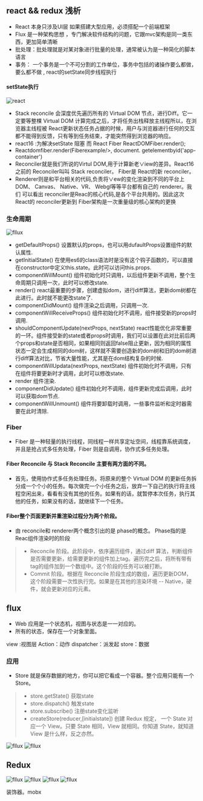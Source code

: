 ## react && redux 浅析
* React 本身只涉及UI层 如果搭建大型应用，必须搭配一个前端框架
* Flux 是一种架构思想 ，专门解决软件结构的问题，它跟mvc架构是同一类东西，更加简单清晰
* 批处理：批处理就是对某对象进行批量的处理，通常被认为是一种简化的脚本语言
* 事务： 一个事务是一个不可分割的工作单位，事务中包括的诸操作要么都做，要么都不做 , react的setState同步线程执行

#### setState执行
![react](./img/React.png)


* Stack reconcile 会深度优先遍历所有的 Virtual DOM 节点，进行Diff。它一定要等整棵 Virtual DOM 计算完成之后，才将任务出栈释放主线程所以，在浏览器主线程被 React更新状态任务占据的时候，用户与浏览器进行任何的交互都不能得到反馈，只有等到任务结束，才能突然得到浏览器的响应。
* react16 :为解决setState 阻塞 而 React Fiber   ReactDOMFiber.render();
* Reactdomfiber.render(Fiberexample/>, document. getelementbyid('app-container')
* Reconciler就是我们所说的Virtul DOM,用于计算新老∨iew的差异。React16之前的 Reconciler叫叫 Stack reconciler。 Fiber是 React的新 reconciler。
* Renderer则是和平台相关的代码,负责将∨ew的变化渲染到不同的平台上 DOM、 Canvas、 Native、VR、 Webgl等等平台都有自己的 renderer。我们
可以看出 reconciler是Reac的核心代码,是各个平台共用的。因此这次 React的 reconciler更新到 Fiber架构是一次重量级的核心架构的更换

### 生命周期
![fllux](./img/life.jpg)

* getDefaultProps()  设置默认的props，也可以用dufaultProps设置组件的默认属性.
* getInitialState()  在使用es6的class语法时是没有这个钩子函数的，可以直接在constructor中定义this.state。此时可以访问this.props.
* componentWillMount()  组件初始化时只调用，以后组件更新不调用，整个生命周期只调用一次，此时可以修改state.
* render()  react最重要的步骤，创建虚拟dom，进行diff算法，更新dom树都在此进行。此时就不能更改state了.
* componentDidMount()  组件渲染之后调用，只调用一次.
* componentWillReceiveProps()  组件初始化时不调用，组件接受新的props时调用.
* shouldComponentUpdate(nextProps, nextState)  react性能优化非常重要的一环。组件接受新的state或者props时调用，我们可以设置在此对比前后两个props和state是否相同，如果相同则返回false阻止更新，因为相同的属性状态一定会生成相同的dom树，这样就不需要创造新的dom树和旧的dom树进行diff算法对比，节省大量性能，尤其是在dom结构复杂的时候.
* componentWillUpdata(nextProps, nextState) 组件初始化时不调用，只有在组件将要更新时才调用，此时可以修改state.
* render 组件渲染.
* componentDidUpdate() 组件初始化时不调用，组件更新完成后调用，此时可以获取dom节点.
* componentWillUnmount() 组件将要卸载时调用，一些事件监听和定时器需要在此时清除.

### Fiber
* Fiber 是一种轻量的执行线程，同线程一样共享定址空间，线程靠系统调度，并且是抢占式多任务处理，Fiber 则是自调用，协作式多任务处理。

#### Fiber Reconcile 与 Stack Reconcile 主要有两方面的不同。
* 首先，使用协作式多任务处理任务。将原来的整个 Virtual DOM 的更新任务拆分成一个个小的任务。每次做完一个小任务之后，放弃一下自己的执行将主线程空闲出来，看看有没有其他的任务。如果有的话，就暂停本次任务，执行其他的任务，如果没有的话，就继续下一个任务。

#### Fiber整个页面更新并重渲染过程分为两个阶段。
* 由 reconcile和 renderer两个概念引出的是 phase的概念。 Phase指的是Reac组件渲染时的阶段
>* Reconcile 阶段。此阶段中，依序遍历组件，通过diff 算法，判断组件是否需要更新，给需要更新的组件加上tag。遍历完之后，将所有带有tag的组件加到一个数组中。这个阶段的任务可以被打断。
>* Commit 阶段。根据在 Reconcile 阶段生成的数组，遍历更新DOM，这个阶段需要一次性执行完。如果是在其他的渲染环境 -- Native，硬件，就会更新对应的元素。

##  flux
* Web 应用是一个状态机，视图与状态是一一对应的。
*  所有的状态，保存在一个对象里面。

view :视图层
Action：动作
dispatcher：派发起
store：数据             


### 应用
* Store 就是保存数据的地方，你可以把它看成一个容器。整个应用只能有一个 Store。

>* store.getState() 获取state
>* store.dispatch() 触发state
>* store.subscribe() 注册state变化监听
>*  createStore(reducer,[initialstate]) 创建
> Redux 规定， 一个 State 对应一个 View。只要 State 相同，View 就相同。你知道 State，就知道 View 是什么样，反之亦然。

![fllux](./img/flux.png)
![fllux](./img/flux2.png)

## Redux

![fllux](./img/redux.png)
![fllux](./img/redux2.png)
![fllux](./img/redux3.png)
![fllux](./img/redux4.png)


装饰器。mobx









